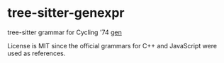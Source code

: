# tree-sitter-genexpr

tree-sitter grammar for Cycling '74 [gen](https://docs.cycling74.com/max8/vignettes/gen_overview)

License is MIT since the official grammars for C++ and JavaScript were used as references.
